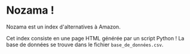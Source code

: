 # Nozama !

Nozama est un index d'alternatives à Amazon.

Cet index consiste en une page HTML générée par un script Python ! La base de données se trouve dans le fichier `base_de_données.csv`.
